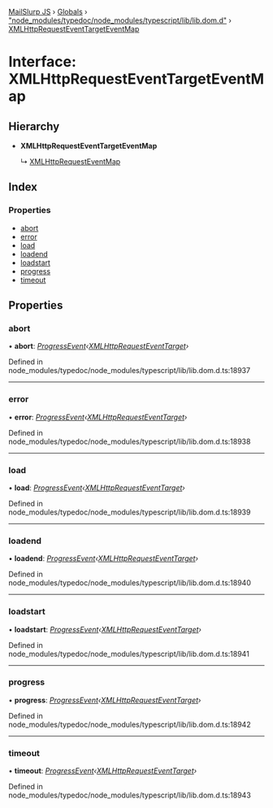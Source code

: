 [MailSlurp JS](../README.md) › [Globals](../globals.md) › ["node_modules/typedoc/node_modules/typescript/lib/lib.dom.d"](../modules/_node_modules_typedoc_node_modules_typescript_lib_lib_dom_d_.md) › [XMLHttpRequestEventTargetEventMap](_node_modules_typedoc_node_modules_typescript_lib_lib_dom_d_.xmlhttprequesteventtargeteventmap.md)

# Interface: XMLHttpRequestEventTargetEventMap

## Hierarchy

* **XMLHttpRequestEventTargetEventMap**

  ↳ [XMLHttpRequestEventMap](_node_modules_typedoc_node_modules_typescript_lib_lib_dom_d_.xmlhttprequesteventmap.md)

## Index

### Properties

* [abort](_node_modules_typedoc_node_modules_typescript_lib_lib_dom_d_.xmlhttprequesteventtargeteventmap.md#abort)
* [error](_node_modules_typedoc_node_modules_typescript_lib_lib_dom_d_.xmlhttprequesteventtargeteventmap.md#error)
* [load](_node_modules_typedoc_node_modules_typescript_lib_lib_dom_d_.xmlhttprequesteventtargeteventmap.md#load)
* [loadend](_node_modules_typedoc_node_modules_typescript_lib_lib_dom_d_.xmlhttprequesteventtargeteventmap.md#loadend)
* [loadstart](_node_modules_typedoc_node_modules_typescript_lib_lib_dom_d_.xmlhttprequesteventtargeteventmap.md#loadstart)
* [progress](_node_modules_typedoc_node_modules_typescript_lib_lib_dom_d_.xmlhttprequesteventtargeteventmap.md#progress)
* [timeout](_node_modules_typedoc_node_modules_typescript_lib_lib_dom_d_.xmlhttprequesteventtargeteventmap.md#timeout)

## Properties

###  abort

• **abort**: *[ProgressEvent](_node_modules_typedoc_node_modules_typescript_lib_lib_dom_d_.progressevent.md)‹[XMLHttpRequestEventTarget](_node_modules_typedoc_node_modules_typescript_lib_lib_dom_d_.xmlhttprequesteventtarget.md)›*

Defined in node_modules/typedoc/node_modules/typescript/lib/lib.dom.d.ts:18937

___

###  error

• **error**: *[ProgressEvent](_node_modules_typedoc_node_modules_typescript_lib_lib_dom_d_.progressevent.md)‹[XMLHttpRequestEventTarget](_node_modules_typedoc_node_modules_typescript_lib_lib_dom_d_.xmlhttprequesteventtarget.md)›*

Defined in node_modules/typedoc/node_modules/typescript/lib/lib.dom.d.ts:18938

___

###  load

• **load**: *[ProgressEvent](_node_modules_typedoc_node_modules_typescript_lib_lib_dom_d_.progressevent.md)‹[XMLHttpRequestEventTarget](_node_modules_typedoc_node_modules_typescript_lib_lib_dom_d_.xmlhttprequesteventtarget.md)›*

Defined in node_modules/typedoc/node_modules/typescript/lib/lib.dom.d.ts:18939

___

###  loadend

• **loadend**: *[ProgressEvent](_node_modules_typedoc_node_modules_typescript_lib_lib_dom_d_.progressevent.md)‹[XMLHttpRequestEventTarget](_node_modules_typedoc_node_modules_typescript_lib_lib_dom_d_.xmlhttprequesteventtarget.md)›*

Defined in node_modules/typedoc/node_modules/typescript/lib/lib.dom.d.ts:18940

___

###  loadstart

• **loadstart**: *[ProgressEvent](_node_modules_typedoc_node_modules_typescript_lib_lib_dom_d_.progressevent.md)‹[XMLHttpRequestEventTarget](_node_modules_typedoc_node_modules_typescript_lib_lib_dom_d_.xmlhttprequesteventtarget.md)›*

Defined in node_modules/typedoc/node_modules/typescript/lib/lib.dom.d.ts:18941

___

###  progress

• **progress**: *[ProgressEvent](_node_modules_typedoc_node_modules_typescript_lib_lib_dom_d_.progressevent.md)‹[XMLHttpRequestEventTarget](_node_modules_typedoc_node_modules_typescript_lib_lib_dom_d_.xmlhttprequesteventtarget.md)›*

Defined in node_modules/typedoc/node_modules/typescript/lib/lib.dom.d.ts:18942

___

###  timeout

• **timeout**: *[ProgressEvent](_node_modules_typedoc_node_modules_typescript_lib_lib_dom_d_.progressevent.md)‹[XMLHttpRequestEventTarget](_node_modules_typedoc_node_modules_typescript_lib_lib_dom_d_.xmlhttprequesteventtarget.md)›*

Defined in node_modules/typedoc/node_modules/typescript/lib/lib.dom.d.ts:18943
